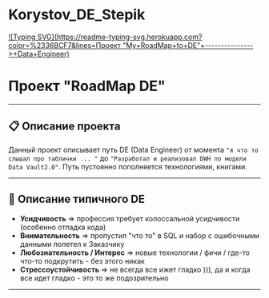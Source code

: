 # Korystov_DE_Stepik
[![Typing SVG](https://readme-typing-svg.herokuapp.com?color=%2336BCF7&lines=Проект "My+RoadMap+to+DE"+--------------->+Data+Engineer)](https://git.io/typing-svg)
# Проект "RoadMap DE"
___________________________________________________________
## :clipboard: Описание проекта
Данный проект описывает путь DE (Data Engineer) от момента `"я что то слышал про таблички ... "` до `"Разработал и реализовал DWH по модели Data Vault2.0"`. Путь пустоянно пополняется технологиями, книгами.
___________________________________________________________

## :construction_worker: Описание типичного DE
-  __Усидчивость__ => профессия требует колоссальной усидчивости (особенно отладка кода)
-  __Внимательность__ => пропустил "что то" в SQL и набор с ошибочными данными полетел к Заказчику  
-  __Любознательность / Интерес__ => новые технологии / фичи / где-то что-то подкрутить - без этого никак
-  __Стрессоустойчивость__ => не всегда все ижет гладко ))), да и когда все идет гладко - это то же подозрительно
__________________________________________________________



